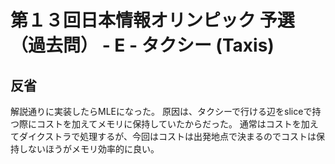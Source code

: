 # 第１３回日本情報オリンピック 予選（過去問） - E - タクシー (Taxis)

## 反省

解説通りに実装したらMLEになった。
原因は、タクシーで行ける辺をsliceで持つ際にコストを加えてメモリに保持していたからだった。
通常はコストを加えてダイクストラで処理するが、今回はコストは出発地点で決まるのでコストは保持しないほうがメモリ効率的に良い。
